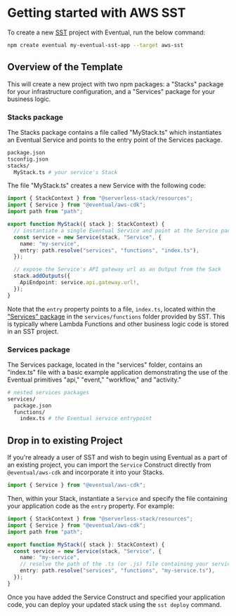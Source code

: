 # Getting started with AWS SST

To create a new [SST](https://sst.dev) project with Eventual, run the below command:

```sh
npm create eventual my-eventual-sst-app --target aws-sst
```

## Overview of the Template

This will create a new project with two npm packages: a "Stacks" package for your infrastructure configuration, and a "Services" package for your business logic.

### Stacks package

The Stacks package contains a file called "MyStack.ts" which instantiates an Eventual Service and points to the entry point of the Services package.

```sh
package.json
tsconfig.json
stacks/
  MyStack.ts # your service's Stack
```

The file "MyStack.ts" creates a new Service with the following code:

```ts
import { StackContext } from "@serverless-stack/resources";
import { Service } from "@eventual/aws-cdk";
import path from "path";

export function MyStack({ stack }: StackContext) {
  // instantiate a single Eventual Service and point at the Service package entrypoint
  const service = new Service(stack, "Service", {
    name: "my-service",
    entry: path.resolve("services", "functions", "index.ts"),
  });

  // expose the Service's API gateway url as an Output from the Sack
  stack.addOutputs({
    ApiEndpoint: service.api.gateway.url!,
  });
}
```

Note that the `entry` property points to a file, `index.ts`, located within the ["Services" package](#services-package) in the `services/functions` folder provided by SST. This is typically where Lambda Functions and other business logic code is stored in an SST project.

### Services package

The Services package, located in the "services" folder, contains an "index.ts" file with a basic example application demonstrating the use of the Eventual primitives "api," "event," "workflow," and "activity."

```sh
# nested services packages
services/
  package.json
  functions/
    index.ts # the Eventual service entrypoint
```

## Drop in to existing Project

If you're already a user of SST and wish to begin using Eventual as a part of an existing project, you can import the `Service` Construct directly from `@eventual/aws-cdk` and incorporate it into your Stacks.

```ts
import { Service } from "@eventual/aws-cdk";
```

Then, within your Stack, instantiate a `Service` and specify the file containing your application code as the `entry` property. For example:

```ts
import { StackContext } from "@serverless-stack/resources";
import { Service } from "@eventual/aws-cdk";
import path from "path";

export function MyStack({ stack }: StackContext) {
  const service = new Service(stack, "Service", {
    name: "my-service",
    // resolve the path of the .ts (or .js) file containing your service code
    entry: path.resolve("services", "functions", "my-service.ts"),
  });
}
```

Once you have added the Service Construct and specified your application code, you can deploy your updated stack using the `sst deploy` command.
